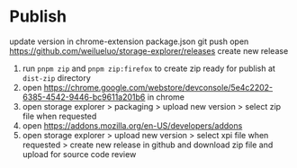 

# Publish
update version in chrome-extension package.json
git push
open https://github.com/weilueluo/storage-explorer/releases create new release
1. run `pnpm zip` and `pnpm zip:firefox` to create zip ready for publish at `dist-zip` directory
2. open https://chrome.google.com/webstore/devconsole/5e4c2202-6385-4542-9446-bc9611a201b6 in chrome
3. open storage explorer > packaging > upload new version > select zip file when requested
4. open https://addons.mozilla.org/en-US/developers/addons
5. open storage explorer > upload new version > select xpi file when requested > create new release in github and download zip file and upload for source code review